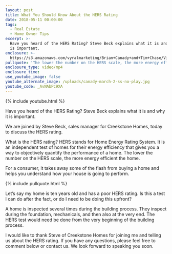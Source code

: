 ```yaml
---
layout: post
title: What You Should Know About the HERS Rating
date: 2018-05-11 00:00:00
tags:
  - Real Estate
  - Home Owner Tips
excerpt: >-
  Have you heard of the HERS Rating? Steve Beck explains what it is and why it
  is important.
enclosure: >-
  https://s3.amazonaws.com/vyralmarketing/Brian+Canady+and+Tim+Chase/Videos/What+You+Should+Know+About+the+HERS+Rating.mp4
pullquote: 'The lower the number on the HERS scale, the more energy efficient the home.'
enclosure_type: video/mp4
enclosure_time:
use_youtube_image: false
youtube_alternate_image: /uploads/canady-march-2-ss-no-play.jpg
youtube_code: _AvNAbPc9XA
---
```


{% include youtube.html %}

Have you heard of the HERS Rating? Steve Beck explains what it is and why it is important.

We are joined by Steve Beck, sales manager for Creekstone Homes, today to discuss the HERS rating.

What is the HERS rating? HERS stands for Home Energy Rating System. It is an independent test of homes for their energy efficiency that gives you a way to objectively quantify the performance of a home. The lower the number on the HERS scale, the more energy efficient the home.

For a consumer, it takes away some of the flash from buying a home and helps you understand how your house is going to perform.

{% include pullquote.html %}

Let’s say my home is ten years old and has a poor HERS rating. Is this a test I can do after the fact, or do I need to be doing this upfront?

A home is inspected several times during the building process. They inspect during the foundation, mechanicals, and then also at the very end. The HERS test would need be done from the very beginning of the building process.

I would like to thank Steve of Creekstone Homes for joining me and telling us about the HERS rating. If you have any questions, please feel free to comment below or contact us. We look forward to speaking you soon.